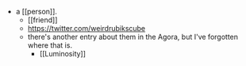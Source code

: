 - a [[person]].
	- [[friend]]
	- https://twitter.com/weirdrubikscube
	- there's another entry about them in the Agora, but I've forgotten where that is.
		- [[Luminosity]]